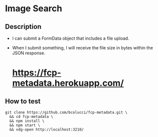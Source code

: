 
# Image Search

## Description

- I can submit a FormData object that includes a file upload.
- When I submit something, I will receive the file size in bytes within the JSON response.

    # https://fcp-metadata.herokuapp.com/

## How to test

    git clone https://github.com/bcolucci/fcp-metadata.git \
      && cd fcp-metadata \
      && npm install \
      && npm start \
      && xdg-open http://localhost:3210/
